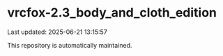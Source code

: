 # vrcfox-2.3_body_and_cloth_edition

Last updated: 2025-06-21 13:15:57

This repository is automatically maintained.
